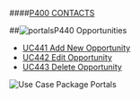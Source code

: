 ####[P400 CONTACTS](https://github.com/massiveart/sulu-docs/tree/master/use-cases "Index of Use Cases")

##![portals](https://raw.github.com/massiveart/sulu-docs/master/use-cases/images/package-contacts.png)P440 Opportunities

* [UC441 Add New Opportunity](https://github.com/massiveart/sulu-docs/tree/master/use-cases/p400/p440/UC441.md "UC441 Add New Opportunity")
* [UC442 Edit Opportunity](https://github.com/massiveart/sulu-docs/tree/master/use-cases/p400/p440/UC442.md "UC442 Edit Opportunity")
* [UC443 Delete Opportunity](https://github.com/massiveart/sulu-docs/tree/master/use-cases/p400/p440/UC443.md "UC443 Delete Opportunity")

![Use Case Package Portals](https://raw.github.com/massiveart/sulu-docs/master/use-cases/images/package-contacts-detail.png)